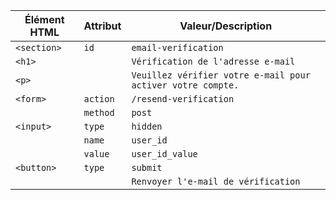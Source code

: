 
| Élément HTML   | Attribut  | Valeur/Description                              |
|----------------|-----------|------------------------------------------------|
| `<section>`    | `id`      | `email-verification`                           |
| `<h1>`         |           | `Vérification de l'adresse e-mail`            |
| `<p>`          |           | `Veuillez vérifier votre e-mail pour activer votre compte.` |
| `<form>`       | `action`  | `/resend-verification`                        |
|                | `method`  | `post`                                         |
| `<input>`      | `type`    | `hidden`                                       |
|                | `name`    | `user_id`                                      |
|                | `value`   | `user_id_value`                               |
| `<button>`     | `type`    | `submit`                                       |
|                |           | `Renvoyer l'e-mail de vérification`            |

